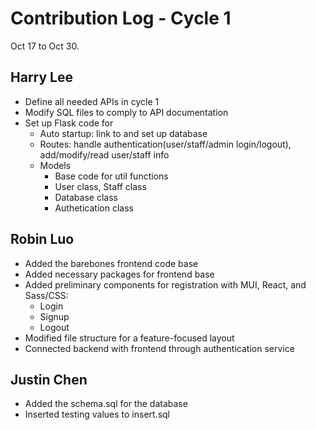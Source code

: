 # Contribution Log - Cycle 1
Oct 17 to Oct 30.

## Harry Lee
* Define all needed APIs in cycle 1
* Modify SQL files to comply to API documentation
* Set up Flask code for 
  * Auto startup: link to and set up database 
  * Routes: handle authentication(user/staff/admin login/logout), add/modify/read user/staff info
  * Models
    * Base code for util functions
    * User class, Staff class
    * Database class
    * Authetication class

## Robin Luo
* Added the barebones frontend code base
* Added necessary packages for frontend base
* Added preliminary components for registration with MUI, React, and Sass/CSS:
  * Login
  * Signup
  * Logout
* Modified file structure for a feature-focused layout 
* Connected backend with frontend through authentication service

## Justin Chen
* Added the schema.sql for the database
* Inserted testing values to insert.sql
